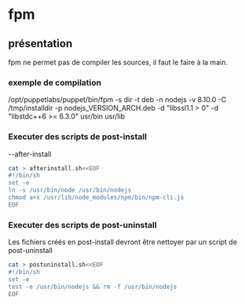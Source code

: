 # fpm

## présentation

fpm ne permet pas de compiler les sources, il faut le faire à la main.

### exemple de compilation

/opt/puppetlabs/puppet/bin/fpm -s dir -t deb -n nodejs -v 8.10.0 -C /tmp/installdir   -p nodejs_VERSION_ARCH.deb   -d "libssl1.1 > 0"   -d "libstdc++6 >= 6.3.0"   usr/bin usr/lib
 

### Executer des scripts de post-install 

--after-install

```bash
cat > afterinstall.sh<<EOF
#!/bin/sh
set -e
ln -s /usr/bin/node /usr/bin/nodejs
chmod a+x /usr/lib/node_modules/npm/bin/npm-cli.js
EOF
```

### Executer des scripts de post-uninstall 

Les fichiers créés en post-install devront être nettoyer par un script de post-uninstall

```bash
cat > postuninstall.sh<<EOF
#!/bin/sh
set -e
test -e /usr/bin/nodejs && rm -f /usr/bin/nodejs
EOF



